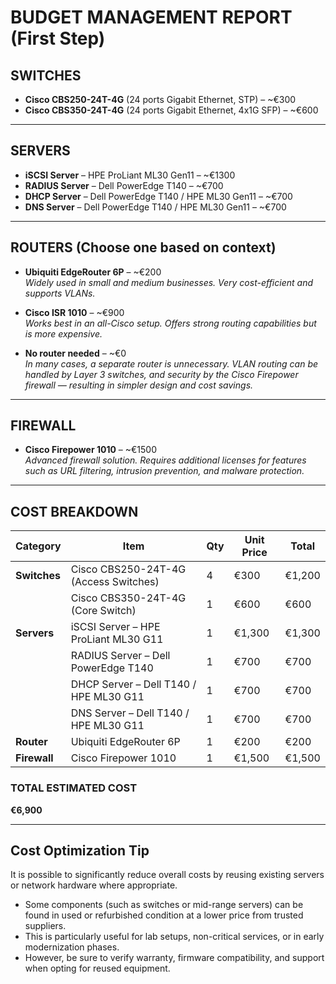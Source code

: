# BUDGET MANAGEMENT REPORT (First Step)

## SWITCHES

- **Cisco CBS250-24T-4G** (24 ports Gigabit Ethernet, STP) – ~€300  
- **Cisco CBS350-24T-4G** (24 ports Gigabit Ethernet, 4x1G SFP) – ~€600  

---

## SERVERS

- **iSCSI Server** – HPE ProLiant ML30 Gen11 – ~€1300  
- **RADIUS Server** – Dell PowerEdge T140 – ~€700  
- **DHCP Server** – Dell PowerEdge T140 / HPE ML30 Gen11 – ~€700  
- **DNS Server** – Dell PowerEdge T140 / HPE ML30 Gen11 – ~€700  

---

## ROUTERS (Choose one based on context)

- **Ubiquiti EdgeRouter 6P** – ~€200  
  _Widely used in small and medium businesses. Very cost-efficient and supports VLANs._

- **Cisco ISR 1010** – ~€900  
  _Works best in an all-Cisco setup. Offers strong routing capabilities but is more expensive._

- **No router needed** – ~€0  
  _In many cases, a separate router is unnecessary. VLAN routing can be handled by Layer 3 switches, and security by the Cisco Firepower firewall — resulting in simpler design and cost savings._

---

## FIREWALL

- **Cisco Firepower 1010** – ~€1500  
  _Advanced firewall solution. Requires additional licenses for features such as URL filtering, intrusion prevention, and malware protection._

---

## COST BREAKDOWN

| Category   | Item                                   | Qty | Unit Price | Total   |
|------------|----------------------------------------|-----|------------|---------|
| **Switches** | Cisco CBS250-24T-4G (Access Switches) | 4   | €300       | €1,200  |
|            | Cisco CBS350-24T-4G (Core Switch)      | 1   | €600       | €600    |
| **Servers** | iSCSI Server – HPE ProLiant ML30 G11   | 1   | €1,300     | €1,300  |
|            | RADIUS Server – Dell PowerEdge T140    | 1   | €700       | €700    |
|            | DHCP Server – Dell T140 / HPE ML30 G11 | 1   | €700       | €700    |
|            | DNS Server – Dell T140 / HPE ML30 G11  | 1   | €700       | €700    |
| **Router**  | Ubiquiti EdgeRouter 6P                 | 1   | €200       | €200    |
| **Firewall**| Cisco Firepower 1010                   | 1   | €1,500     | €1,500  |

### **TOTAL ESTIMATED COST**  
**€6,900**

---

## Cost Optimization Tip

It is possible to significantly reduce overall costs by reusing existing servers or network hardware where appropriate.

- Some components (such as switches or mid-range servers) can be found in used or refurbished condition at a lower price from trusted suppliers.  
- This is particularly useful for lab setups, non-critical services, or in early modernization phases.  
- However, be sure to verify warranty, firmware compatibility, and support when opting for reused equipment.

